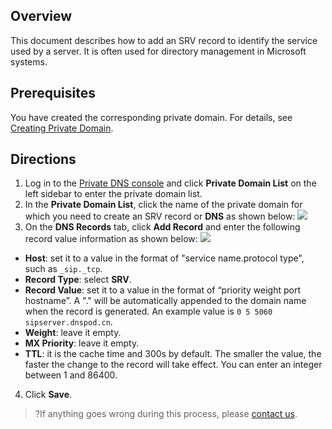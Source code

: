 ## Overview
This document describes how to add an SRV record to identify the service used by a server. It is often used for directory management in Microsoft systems.

## Prerequisites
You have created the corresponding private domain. For details, see [Creating Private Domain](https://intl.cloud.tencent.com/document/product/1097/40558).

## Directions
1. Log in to the [Private DNS console](https://console.cloud.tencent.com/privatedns/) and click **Private Domain List** on the left sidebar to enter the private domain list.
2. In the **Private Domain List**, click the name of the private domain for which you need to create an SRV record or **DNS** as shown below:
![](https://main.qcloudimg.com/raw/965b35507b9de90112d57608a95d6405.png)
3. On the **DNS Records** tab, click **Add Record** and enter the following record value information as shown below:
![](https://qcloudimg.tencent-cloud.cn/raw/2fd974a599442354bee407a8a1b19fe8.png)
 - **Host**: set it to a value in the format of "service name.protocol type", such as `_sip._tcp`.
 - **Record Type**: select **SRV**.
 - **Record Value**: set it to a value in the format of “priority weight port hostname”. A "." will be automatically appended to the domain name when the record is generated.
An example value is `0 5 5060 sipserver.dnspod.cn`.
 - **Weight**: leave it empty. 
 - **MX Priority**: leave it empty. 
 - **TTL**: it is the cache time and 300s by default. The smaller the value, the faster the change to the record will take effect. You can enter an integer between 1 and 86400.
4. Click **Save**.

>?If anything goes wrong during this process, please [contact us](https://intl.cloud.tencent.com/contact-sales).





